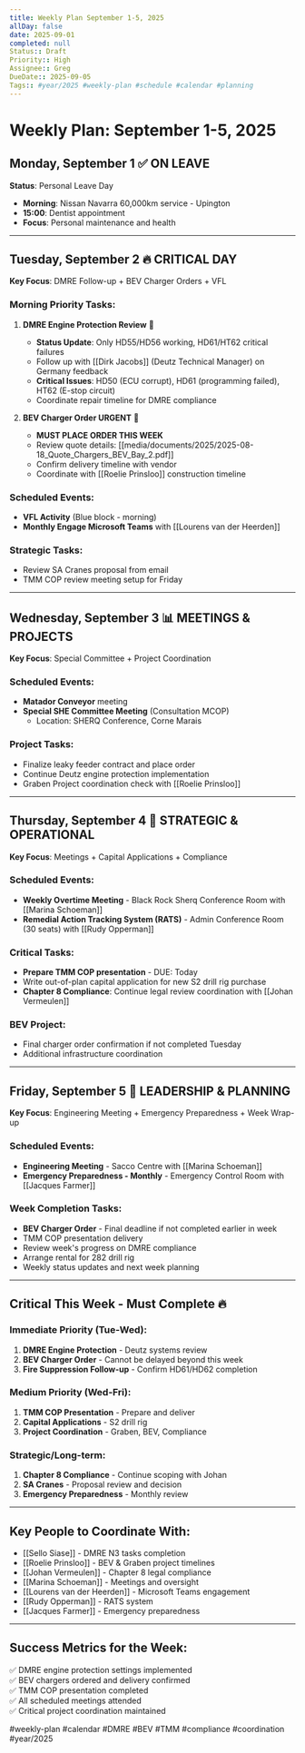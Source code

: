 ```yaml
---
title: Weekly Plan September 1-5, 2025
allDay: false
date: 2025-09-01
completed: null
Status:: Draft
Priority:: High
Assignee:: Greg
DueDate:: 2025-09-05
Tags:: #year/2025 #weekly-plan #schedule #calendar #planning
---
```


# Weekly Plan: September 1-5, 2025

## **Monday, September 1** ✅ ON LEAVE
**Status**: Personal Leave Day
- **Morning**: Nissan Navarra 60,000km service - Upington
- **15:00**: Dentist appointment
- **Focus**: Personal maintenance and health

---

## **Tuesday, September 2** 🔥 CRITICAL DAY
**Key Focus**: DMRE Follow-up + BEV Charger Orders + VFL

### **Morning Priority Tasks**:
1. **DMRE Engine Protection Review** 🔴
   - **Status Update**: Only HD55/HD56 working, HD61/HT62 critical failures
   - Follow up with [[Dirk Jacobs]] (Deutz Technical Manager) on Germany feedback
   - **Critical Issues**: HD50 (ECU corrupt), HD61 (programming failed), HT62 (E-stop circuit)
   - Coordinate repair timeline for DMRE compliance

2. **BEV Charger Order URGENT** 🔴
   - **MUST PLACE ORDER THIS WEEK**
   - Review quote details: [[media/documents/2025/2025-08-18_Quote_Chargers_BEV_Bay_2.pdf]]
   - Confirm delivery timeline with vendor
   - Coordinate with [[Roelie Prinsloo]] construction timeline

### **Scheduled Events**:
- **VFL Activity** (Blue block - morning)
- **Monthly Engage Microsoft Teams** with [[Lourens van der Heerden]]

### **Strategic Tasks**:
- Review SA Cranes proposal from email
- TMM COP review meeting setup for Friday

---

## **Wednesday, September 3** 📊 MEETINGS & PROJECTS
**Key Focus**: Special Committee + Project Coordination

### **Scheduled Events**:
- **Matador Conveyor** meeting
- **Special SHE Committee Meeting** (Consultation MCOP)
  - Location: SHERQ Conference, Corne Marais

### **Project Tasks**:
- Finalize leaky feeder contract and place order
- Continue Deutz engine protection implementation
- Graben Project coordination check with [[Roelie Prinsloo]]

---

## **Thursday, September 4** 🎯 STRATEGIC & OPERATIONAL
**Key Focus**: Meetings + Capital Applications + Compliance

### **Scheduled Events**:
- **Weekly Overtime Meeting** - Black Rock Sherq Conference Room with [[Marina Schoeman]]
- **Remedial Action Tracking System (RATS)** - Admin Conference Room (30 seats) with [[Rudy Opperman]]

### **Critical Tasks**:
- **Prepare TMM COP presentation** - DUE: Today
- Write out-of-plan capital application for new S2 drill rig purchase
- **Chapter 8 Compliance**: Continue legal review coordination with [[Johan Vermeulen]]

### **BEV Project**:
- Final charger order confirmation if not completed Tuesday
- Additional infrastructure coordination

---

## **Friday, September 5** 🤝 LEADERSHIP & PLANNING
**Key Focus**: Engineering Meeting + Emergency Preparedness + Week Wrap-up

### **Scheduled Events**:
- **Engineering Meeting** - Sacco Centre with [[Marina Schoeman]]
- **Emergency Preparedness - Monthly** - Emergency Control Room with [[Jacques Farmer]]

### **Week Completion Tasks**:
- **BEV Charger Order** - Final deadline if not completed earlier in week
- TMM COP presentation delivery
- Review week's progress on DMRE compliance
- Arrange rental for 282 drill rig
- Weekly status updates and next week planning

---

## **Critical This Week - Must Complete** 🔥

### **Immediate Priority (Tue-Wed)**:
1. **DMRE Engine Protection** - Deutz systems review
2. **BEV Charger Order** - Cannot be delayed beyond this week
3. **Fire Suppression Follow-up** - Confirm HD61/HD62 completion

### **Medium Priority (Wed-Fri)**:
1. **TMM COP Presentation** - Prepare and deliver
2. **Capital Applications** - S2 drill rig
3. **Project Coordination** - Graben, BEV, Compliance

### **Strategic/Long-term**:
1. **Chapter 8 Compliance** - Continue scoping with Johan
2. **SA Cranes** - Proposal review and decision
3. **Emergency Preparedness** - Monthly review

---

## **Key People to Coordinate With**:
- [[Sello Siase]] - DMRE N3 tasks completion
- [[Roelie Prinsloo]] - BEV & Graben project timelines  
- [[Johan Vermeulen]] - Chapter 8 legal compliance
- [[Marina Schoeman]] - Meetings and oversight
- [[Lourens van der Heerden]] - Microsoft Teams engagement
- [[Rudy Opperman]] - RATS system
- [[Jacques Farmer]] - Emergency preparedness

---

## **Success Metrics for the Week**:
✅ DMRE engine protection settings implemented  
✅ BEV chargers ordered and delivery confirmed  
✅ TMM COP presentation completed  
✅ All scheduled meetings attended  
✅ Critical project coordination maintained  

#weekly-plan #calendar #DMRE #BEV #TMM #compliance #coordination #year/2025
